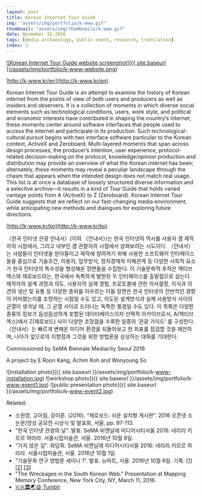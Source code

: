 ```yaml
---
layout: post
title: Korean Internet Tour Guide
img: "assets/img/portfolio/k-www.gif"
thumbnail: "assets/img/thumbnails/k-www.gif"
date: November 15 2016
tags: [media archaeology, public event, research, translation]
index: 1
---
```


[![Korean Internet Tour Guide website screenshot]({{ site.baseurl }}/assets/img/portfolio/k-www-website.png)](http://k-www.kr/en)

[http://k-www.kr/en](http://k-www.kr/en)

Korean Internet Tour Guide is an attempt to examine the history of Korean internet from the points of view of both users and producers as well as insiders and observers. It is a collection of moments in which diverse social elements such as technological conditions, users, work style, and political and economic interests have contributed in shaping the country’s internet; these moments center around software interfaces that people used to access the internet and participate in its production. Such technological-cultural pursuit begins with two interface software particular to the Korean context, ActiveX and Zeroboard. Multi-layered moments that span across design processes, the producer’s intention, user experience, protocol-related decision-making on the protocol, knowledge/opinion production and distribution may provide an overview of what the Korean internet has been; alternately, these moments may reveal a peculiar landscape through the chasm that appears when the intended design does not match real usage. This list is at once a database of loosely structured diverse information and a selective archive—it results in a kind of Tour Guide that holds varied vantage points from A (ActiveX) to Z (Zeroboard). Korean Internet Tour Guide suggests that we reflect on our fast-changing media environment, while anticipating new methods and dialogues for exploring future directions.

[http://k-www.kr/ko](http://k-www.kr/ko)

〈한국 인터넷 관광 안내서〉(이하 〈안내서〉)는 한국 인터넷의 역사를 사용자 겸 제작자의 시점에서, 그리고 내부인 겸 관찰자의 시점에서 살펴보려는 시도이다. 〈안내서〉는 사람들이 인터넷을 받아들이고 제작에 참여하기 위해 사용한 소프트웨어 인터페이스들을 중심으로 기술조건, 이용자, 업무방식, 정치경제적 이해관계 등 다양한 사회적 요소가 한국 인터넷의 특수성을 형성해온 장면들을 수집한다. 이 기술문화적 추적은 액티브엑스와 제로보드라는, 한국에서 독특하게 발현된 두 인터페이스를 출발점으로 삼는다. 제작자의 설계 과정과 의도, 사용자의 실제 경험, 프로토콜에 관한 의사결정, 지식과 의견의 생산 및 유통 등 다양한 층위를 아우르는 이들 장면은 한국 인터넷의 전반적인 경향이 어떠했는지를 조망하는 시점일 수도 있고, 의도된 설계방식과 실제 사용방식 사이의 균열이 생겨날 때, 그 균열 사이로 드러나는 독특한 풍경일 수도 있다. 이 목록은 다양한 종류의 정보가 듬성듬성하게 포함된 데이터베이스이자 선택적 아카이브로서, A(액티브엑스)에서 Z(제로보드) 사이 다양한 조망점을 수록한 일종의 ‘관광 가이드’ 를 구성한다. 〈안내서〉는 빠르게 변해온 미디어 환경을 되돌아보고 현 좌표를 점검할 것을 제안하며, 나아가 앞으로의 지향점과 그것을 위한 방법론을 상상하는 대화를 기대한다.

Commissioned by SeMA Biennale Mediacity Seoul 2016

A project by E Roon Kang, Achim Koh and Wonyoung So

![installation photo]({{ site.baseurl }}/assets/img/portfolio/k-www-installation.jpg)
![workshop photo]({{ site.baseurl }}/assets/img/portfolio/k-www-event1.jpg)
![public presentation photo]({{ site.baseurl }}/assets/img/portfolio/k-www-event2.jpg)

Related:

- 소원영, 고아침, 강이룬. (2016). “제로보드: 쉬운 설치형 게시판”. 2016 오픈넷 소논문/영상 공모전 시상식 및 발표회, 서울, pp. 97-113.
- "한국 인터넷 관광의 날". 발표. SeMA 비엔날레 미디어시티서울 2016: 네리리 키르르 하라라. 서울시립미술관, 서울. 2016년 10월 8일. <!-- slides/talk -->
- "가지 않은 길". 좌담회. SeMA 비엔날레 미디어시티서울 2016: 네리리 키르르 하라라. 서울시립미술관, 서울. 2016년 10월 1일. <!-- slides/talk -->
- "기술문화 연구 방법론 세미나 1". 발표. 뉴마트, 서울. 2016년 10월 6일. 기록: [[1]](https://docs.google.com/document/d/1f6ldJ1AHJ-6bR_qLdNgD1bZneOTeB-QsIqVTZef5b4c/edit?usp=sharing) [[2]](https://docs.google.com/document/d/1XQ8f-OZDhITuu5tTuRxo9Y6YYIaWygqnpdrF1WDmtcs/edit?usp=sharing) [[3]](https://docs.google.com/document/d/1tHd4Rl0XJQ922CxdcJSYXAznmLo4G5sVIYUHjLbc4Ug/edit?usp=sharing)
- "The Wreckages in the South Korean Web." Presentation at Mapping Memory Conference, New York City, NY, March 11, 2016.
- [🇰🇷🏛🌏😩 Tumblr](http://korean-gov-websites.tumblr.com/)